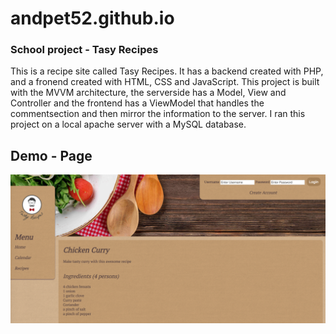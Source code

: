 # andpet52.github.io

### School project - Tasy Recipes
This is a recipe site called Tasy Recipes. It has a backend created with PHP, and a fronend created with HTML, CSS and JavaScript. This project is built with the MVVM architecture, the serverside has a Model, View and Controller and the frontend has a ViewModel that handles the commentsection and then mirror the information to the server. I ran this project on a local apache server with a MySQL database.

## Demo - Page
![alt pageDemo](https://github.com/seph314/tasty/blob/master/public_html/img/git/screenshot.png)
